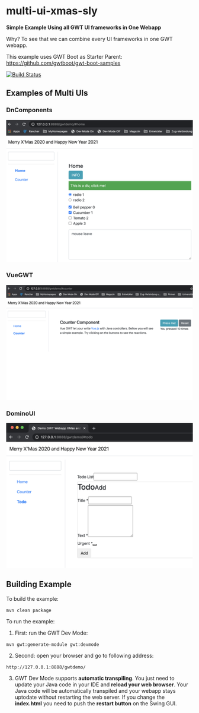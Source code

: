 # multi-ui-xmas-sly

**Simple Example Using all GWT UI frameworks in One Webapp**

Why? To see that we can combine every UI frameworks in one GWT webapp. 

This example uses GWT Boot as Starter Parent: https://github.com/gwtboot/gwt-boot-samples

[![Build Status](https://travis-ci.com/gwtboot/multi-ui-xmas-sly.svg?branch=master)](https://travis-ci.com/gwtboot/multi-ui-xmas-sly)

## Examples of Multi UIs

### DnComponents

![Multi UI Home DnComponents](src/doc/multi-ui-home-dncomponents.png?raw=true "Multi UI Home DnComponents")

### VueGWT

![Multi UI Counter VueGWT](src/doc/multi-ui-counter-vuegwt.png?raw=true "Multi UI Counter VueGWT")

### DominoUI

![Multi UI Todo DominoUI](src/doc/multi-ui-todo-domino.png?raw=true "Multi UI Todo DominoUI")


## Building Example

To build the example:
```
mvn clean package
```

To run the example:
1. First: run the GWT Dev Mode: 
```
mvn gwt:generate-module gwt:devmode
```
2. Second: open your browser and go to following address:
```
http://127.0.0.1:8888/gwtdemo/
```
3. GWT Dev Mode supports **automatic transpiling**. You just need to update your Java code in your IDE and **reload your web browser**. Your Java code will be automatically transpiled and your webapp stays uptodate without restarting the web server. If you change the **index.html** you need to push the **restart button** on the Swing GUI.
